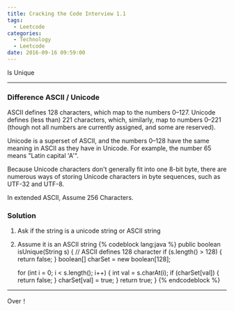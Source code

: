 ```yaml
---
title: Cracking the Code Interview 1.1
tags:
  - Leetcode
categories:
  - Technology
  - Leetcode
date: 2016-09-16 09:59:00
---
```

Is Unique

<!-- more -->

***

### Difference ASCII / Unicode
ASCII defines 128 characters, which map to the numbers 0–127. Unicode defines (less than) 221 characters, which, similarly, map to numbers 0–221 (though not all numbers are currently assigned, and some are reserved).

Unicode is a superset of ASCII, and the numbers 0–128 have the same meaning in ASCII as they have in Unicode. For example, the number 65 means "Latin capital 'A'".

Because Unicode characters don't generally fit into one 8-bit byte, there are numerous ways of storing Unicode characters in byte sequences, such as UTF-32 and UTF-8.

In extended ASCII, Assume 256 Characters.

### Solution 
1. Ask if the string is a unicode string or ASCII string
2. Assume it is an ASCII string
{% codeblock lang:java  %}
public boolean isUnique(String s) {
	// ASCII defines 128 character
	if (s.length() > 128) {
		return false;
	}
	boolean[] charSet = new boolean[128];

	for (int i = 0; i < s.length(); i++) {
		int val = s.charAt(i);
		if (charSet[val]) {
			return false;
		}
		charSet[val] = true;
	}
	return true;
}
{% endcodeblock %}



***

Over！
